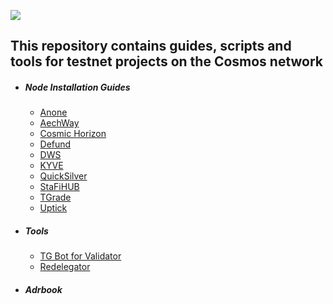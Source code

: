![](https://github.com/nodersteam/picture/blob/main/og-image.jpg?raw=true)

This repository contains guides, scripts and tools for testnet projects on the Cosmos network
---------------------------------------------------------------------------------------------

- #####  Node Installation Guides
    + [Anone]()
    + [AechWay](https://www.notion.so/ARCHWAY-66c37151a6834914acb84f2f2050ee4f)
    + [Cosmic Horizon](https://www.notion.so/COSMIC-HORIZON-b766f59717ca414da307fd36f182ec52)
    + [Defund](https://www.notion.so/DeFund-13686b0a1c9847baa38484f95b43cf3f)
    + [DWS](https://www.notion.so/DWS-69c6f0062e234344a8376a5d2db995a7)
    + [KYVE](https://www.notion.so/KYVE-Korelia-31605f02a1ee471cb708cee329383619)
    + [QuickSilver]()
    + [StaFiHUB](https://www.notion.so/StaFi-Protocol-647f3da1508d43129fc191cff231f18e)
    + [TGrade](https://www.notion.so/TGRADE-692f65a5025c427aaf6bd5220a32d7f4)
    + [Uptick]()
- ##### Tools
    + [TG Bot for Validator](https://github.com/nodersteam/cosmostestnet/tree/main/anone-testnet-1)
    + [Redelegator](https://github.com/nodersteam/cosmostestnet/tree/main/anone-testnet-1)

- ##### Adrbook
